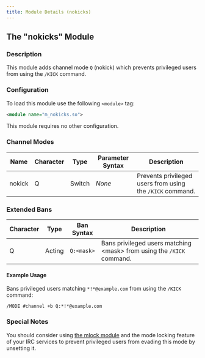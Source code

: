 ```yaml
---
title: Module Details (nokicks)
---
```


## The "nokicks" Module

### Description

This module adds channel mode `Q` (nokick) which prevents privileged users from using the `/KICK` command.

### Configuration

To load this module use the following `<module>` tag:

```xml
<module name="m_nokicks.so">
```

This module requires no other configuration.

### Channel Modes

Name   | Character | Type   | Parameter Syntax | Description
------ | --------- | ------ | ---------------- | -----------
nokick | Q         | Switch | *None*           | Prevents privileged users from using the `/KICK` command.

### Extended Bans

Character | Type   | Ban Syntax | Description
--------- | ------ | ---------- | -----------
Q         | Acting | `Q:<mask>` | Bans privileged users matching &lt;mask&gt; from using the `/KICK` command.

#### Example Usage

Bans privileged users matching `*!*@example.com` from using the `/KICK` command:

```plaintext
/MODE #channel +b Q:*!*@example.com
```

### Special Notes

You should consider using [the mlock module](/2/modules/mlock) and the mode locking feature of your IRC services to prevent privileged users from evading this mode by unsetting it.
